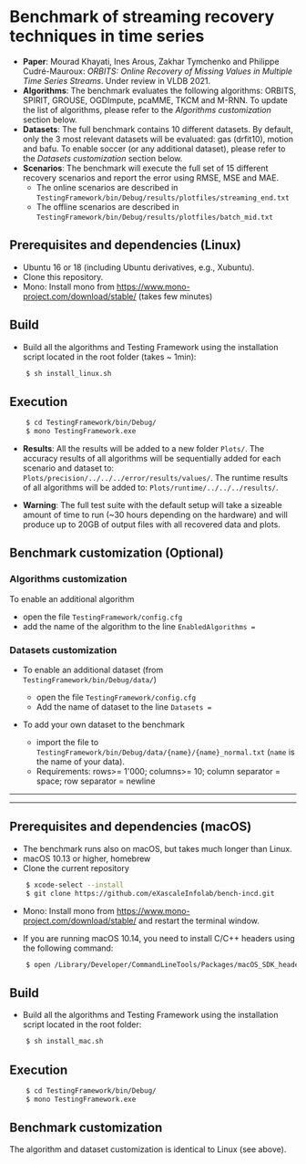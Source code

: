 # Benchmark of streaming recovery techniques in time series

- **Paper**: Mourad Khayati, Ines Arous, Zakhar Tymchenko and Philippe Cudré-Mauroux: *ORBITS: Online Recovery of Missing Values in Multiple Time Series Streams*. Under review in VLDB 2021.
- **Algorithms**: The benchmark evaluates the following algorithms: ORBITS, SPIRIT, GROUSE, OGDImpute, pcaMME, TKCM and M-RNN. To update the list of algorithms, please refer to the *Algorithms customization* section below.
- **Datasets**: The full benchmark contains 10 different datasets. By default, only the 3 most relevant datasets will be evaluated: gas (drfit10), motion and bafu. To enable soccer (or any additional dataset), please refer to the *Datasets customization* section below.
- **Scenarios**: The benchmark will execute the full set of 15 different recovery scenarios and report the error using RMSE, MSE and MAE. 
  - The online scenarios are described in `TestingFramework/bin/Debug/results/plotfiles/streaming_end.txt` 
  - The offline scenarios are described in `TestingFramework/bin/Debug/results/plotfiles/batch_mid.txt` 
 
## Prerequisites and dependencies (Linux)

- Ubuntu 16 or 18 (including Ubuntu derivatives, e.g., Xubuntu).
- Clone this repository.
- Mono: Install mono from https://www.mono-project.com/download/stable/ (takes few minutes)

## Build

- Build all the algorithms and Testing Framework using the installation script located in the root folder (takes ~ 1min):
```bash
    $ sh install_linux.sh
```

## Execution


```bash
    $ cd TestingFramework/bin/Debug/
    $ mono TestingFramework.exe 
```

- **Results**: All the results will be added to a new folder `Plots/`. The accuracy results of all algorithms will be sequentially added for each scenario and dataset to:  `Plots/precision/../../../error/results/values/`. The runtime results of all algorithms will be added to: `Plots/runtime/../../../results/`.

- **Warning**: The full test suite with the default setup will take a sizeable amount of time to run (~30 hours depending on the hardware) and will produce up to 20GB of output files with all recovered data and plots. 

## Benchmark customization (Optional)

### Algorithms customization

To enable an additional algorithm
- open the file `TestingFramework/config.cfg`
- add the name of the algorithm to the line `EnabledAlgorithms =`

### Datasets customization

- To enable an additional dataset (from `TestingFramework/bin/Debug/data/`)
  - open the file `TestingFramework/config.cfg`
  - Add the name of dataset to the line `Datasets =`

- To add your own dataset to the benchmark
  - import the file to `TestingFramework/bin/Debug/data/{name}/{name}_normal.txt` (`name` is the name of your data).
  - Requirements: rows>= 1'000; columns>= 10; column separator = space; row separator = newline


___
___
## Prerequisites and dependencies (macOS) 

- The benchmark runs also on macOS, but takes much longer than Linux. 
- macOS 10.13 or higher, homebrew
- Clone the current repository
```bash
    $ xcode-select --install
    $ git clone https://github.com/eXascaleInfolab/bench-incd.git
```
- Mono: Install mono from https://www.mono-project.com/download/stable/ and restart the terminal window.

- If you are running macOS 10.14, you need to install C/C++ headers using the following command:
```bash
    $ open /Library/Developer/CommandLineTools/Packages/macOS_SDK_headers_for_macOS_10.14.pkg
```

## Build 

- Build all the algorithms and Testing Framework using the installation script located in the root folder:
```bash
    $ sh install_mac.sh
```
## Execution

```bash
    $ cd TestingFramework/bin/Debug/
    $ mono TestingFramework.exe
```

## Benchmark customization

The algorithm and dataset customization is identical to Linux (see above).

<!--
# InCD_benchmark

#### Repository structure
- Algorithms - missing value recovery algorithms: ORBITS (incd), TKCM, SPIRIT, GROUSE, OGDImpute, SSA, M-RNN, pcaMME.
- Datasets - different datasets and time series from different sources.
- Testing Framework - a program to run automated suite of tests on the datasets with the algorithms mentioned above.

### Prerequisites and dependencies (Linux)

- Ubuntu 16 and higher (or Ubuntu derivatives like Xubuntu)
- Sudo rights on the user
- Clone the repository
```bash
    $ git clone https://github.com/eXascaleInfolab/InCD_bench-19.git
```
- Mono Runtime and Compiler: follow step 1 from the installation guide in https://www.mono-project.com/download/stable/ for your Ubuntu version and afterwards do:
```bash
    $ sudo apt-get install mono-devel
```
- All other prerequisites will be installed using a build script.

#### Build & tests

- Restart the terminal window after all the dependencies are installed. Open it in the root folder of the repository.
- Build all the algorithms and Testing Framework using a script in the root folder (takes up to 5 minutes depending which prerequisites are already installed in the system):
```bash
    $ sh install_linux.sh
```
- Run the benchmark:
```bash
    $ cd TestingFramework/bin/Debug/
    $ mono TestingFramework.exe
```
- Test suite will go over datasets one by one and executes all the scenarios for them with both precision test and runtime test. Plots folder in the root of the repository will be populated with the results.
- Remark: full test suite with the default setup will take a sizeable amount of time to run (around 1 day depending on the hardware) and will produce up to 3GB of output files with all recovered data and plots unless stopped early.

#### Customize datasets

To add a dataset to the benchmark
- import the file to `TestingFramework/bin/Debug/data/{name}/{name}_normal.txt`
- - Requirements: >= 10 columns, >= 1'000 rows, column separator - empty space, row separator - newline
- add `{name}` to the list of datasets in `TestingFramework/config.cfg`

#### Customize algorithms

To exclude an algorithm from the benchmark
- open the file `TestingFramework/config.cfg`
- add an entry `IgnoreAlgorithms =` and specify the list of algorithm codes to exclude them
- the line starting with `IgnoreAlgorithms =` provides codes for all the algorithms in the benchmark

-->

